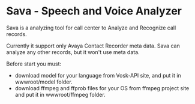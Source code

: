# Sava - Speech and Voice Analyzer

Sava is a analyzing tool for call center to Analyze and Recognize call records.

Currently it support only Avaya Contact Recorder meta data. Sava can analyze any other records, but it won't use meta data.

Before start you must:
- download model for your language from Vosk-API site, and put it in wwwroot/model folder.
- download ffmpeg and ffprob files for your OS from ffmpeg project site and put it in wwwroot/ffmpeg folder.
